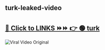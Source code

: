 
 ## turk-leaked-video 

# <h2><a href="https://clipsfans.com/turk&ref=git">🔗 Click to LINKS ⏩⏩ 👉 🟢 turk </a></h2>

<a href="https://clipsfans.com/turk&ref=git" rel="nofollow" data-target="animated-image.originalLink"><img src="https://i.ibb.co.com/xMMVF88/686577567.gif" alt="Viral Video Original" style="max-width: 100%; display: inline-block;" data-target="animated-image.originalImage"></a>
